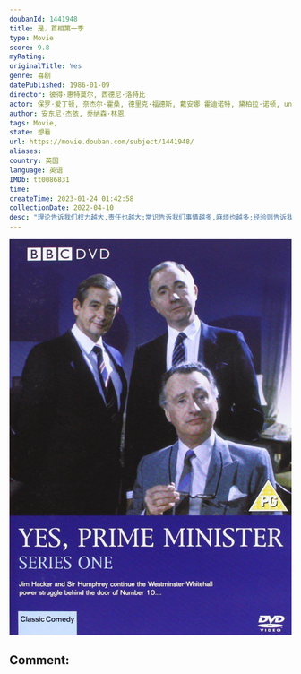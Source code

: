 ```yaml
---
doubanId: 1441948
title: 是，首相第一季
type: Movie
score: 9.8
myRating: 
originalTitle: Yes
genre: 喜剧
datePublished: 1986-01-09
director: 彼得·惠特莫尔, 西德尼·洛特比
actor: 保罗·爱丁顿, 奈杰尔·霍桑, 德里克·福德斯, 戴安娜·霍迪诺特, 黛柏拉·诺顿, undefined
author: 安东尼·杰依, 乔纳森·林恩
tags: Movie, 
state: 想看
url: https://movie.douban.com/subject/1441948/
aliases: 
country: 英国
language: 英语
IMDb: tt0086831
time: 
createTime: 2023-01-24 01:42:58
collectionDate: 2022-04-10
desc: "理论告诉我们权力越大,责任也越大;常识告诉我们事情越多,麻烦也越多;经验则告诉我们政治问题揭开总有个内幕,内幕揭开还有个黑幕...我们的老熟人,行政事务部（DAA）大臣吉姆哈克上位成功了!在..."
---
```


![image](assets/p2187836471.jpg)

Comment: 
---


